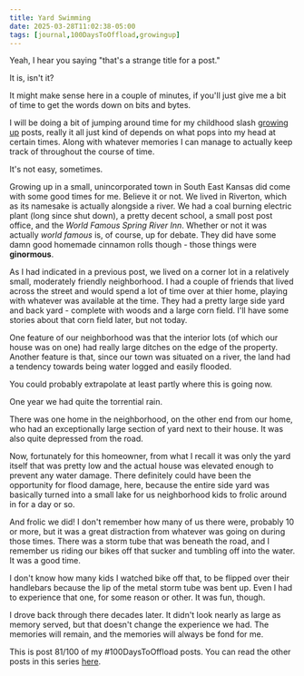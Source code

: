 ```yaml
---
title: Yard Swimming
date: 2025-03-28T11:02:38-05:00
tags: [journal,100DaysToOffload,growingup]
---
```

Yeah, I hear you saying "that's a strange title for a post."

It is, isn't it?

It might make sense here in a couple of minutes, if you'll just give me a bit of time to get the words down on bits and bytes.

I will be doing a bit of jumping around time for my childhood slash [growing up](/tags/growingup) posts, really it all just kind of depends on what pops into my head at certain times. Along with whatever memories I can manage to actually keep track of throughout the course of time.

It's not easy, sometimes.

Growing up in a small, unincorporated town in South East Kansas did come with some good times for me. Believe it or not. We lived in Riverton, which as its namesake is actually alongside a river. We had a coal burning electric plant (long since shut down), a pretty decent school, a small post post office, and the *World Famous Spring River Inn*. Whether or not it was actually *world famous* is, of course, up for debate. They did have some damn good homemade cinnamon rolls though - those things were **ginormous**.

As I had indicated in a previous post, we lived on a corner lot in a relatively small, moderately friendly neighborhood. I had a couple of friends that lived across the street and would spend a lot of time over at thier home, playing with whatever was available at the time. They had a pretty large side yard and back yard - complete with woods and a large corn field. I'll have some stories about that corn field later, but not today.

One feature of our neighborhood was that the interior lots (of which our house was on one) had really large ditches on the edge of the property. Another feature is that, since our town was situated on a river, the land had a tendency towards being water logged and easily flooded.

You could probably extrapolate at least partly where this is going now.

One year we had quite the torrential rain.

There was one home in the neighborhood, on the other end from our home, who had an exceptionally large section of yard next to their house. It was also quite depressed from the road.

Now, fortunately for this homeowner, from what I recall it was only the yard itself that was pretty low and the actual house was elevated enough to prevent any water damage. There definitely could have been the opportunity for flood damage, here, because the entire side yard was basically turned into a small lake for us neighborhood kids to frolic around in for a day or so.

And frolic we did! I don't remember how many of us there were, probably 10 or more, but it was a great distraction from whatever was going on during those times. There was a storm tube that was beneath the road, and I remember us riding our bikes off that sucker and tumbling off into the water. It was a good time.

I don't know how many kids I watched bike off that, to be flipped over their handlebars because the lip of the metal storm tube was bent up. Even I had to experience that one, for some reason or other. It was fun, though.

I drove back through there decades later. It didn't look nearly as large as memory served, but that doesn't change the experience we had. The memories will remain, and the memories will always be fond for me.

This is post 81/100 of my #100DaysToOffload posts. You can read the other posts in this series [here](/tags/100daystooffload).
